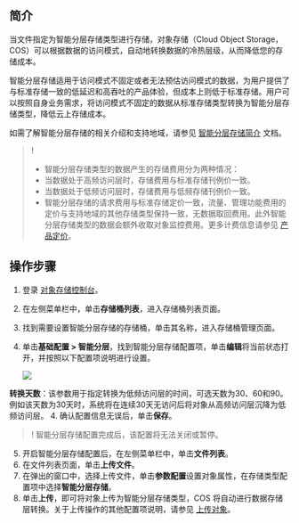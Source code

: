 ## 简介

当文件指定为智能分层存储类型进行存储，对象存储（Cloud Object Storage，COS）可以根据数据的访问模式，自动地转换数据的冷热层级，从而降低您的存储成本。

智能分层存储适用于访问模式不固定或者无法预估访问模式的数据，为用户提供了与标准存储一致的低延迟和高吞吐的产品体验，但成本上则低于标准存储。用户可以按照自身业务需求，将访问模式不固定的数据从标准存储类型转换为智能分层存储类型，降低云上存储成本。

如需了解智能分层存储的相关介绍和支持地域，请参见 [智能分层存储简介](https://intl.cloud.tencent.com/document/product/436/38305) 文档。

>!
> - 智能分层存储类型的数据产生的存储费用分为两种情况：
>  - 当数据处于高频访问层时，存储费用与标准存储刊例价一致。
>  - 当数据处于低频访问层时，存储费用与低频存储刊例价一致。
> - 智能分层存储的请求费用与标准存储定价一致，流量、管理功能费用的定价与支持地域的其他存储类型保持一致，无数据取回费用。此外智能分层存储类型的数据会额外收取对象监控费用。更多计费信息请参见 [产品定价](https://buy.intl.cloud.tencent.com/price/cos?lang=en&pg=)。
> 

## 操作步骤

1. 登录 [对象存储控制台](https://console.cloud.tencent.com/cos5)。

2. 在左侧菜单栏中，单击**存储桶列表**，进入存储桶列表页面。

3. 找到需要设置智能分层存储的存储桶，单击其名称，进入存储桶管理页面。

4. 单击**基础配置 > 智能分层**，找到智能分层存储配置项，单击**编辑**将当前状态打开，并按照以下配置项说明进行设置。

   ![](https://qcloudimg.tencent-cloud.cn/raw/a27a59e81f7144eb5318ef0115d9ac9d.png)

**转换天数**：该参数用于指定转换为低频访问层的时间，可选天数为30、60和90。例如该天数为30天时，系统将在连续30天无访问后将对象从高频访问层沉降为低频访问层。
4. 确认配置信息无误后，单击**保存**。
>! 智能分层存储配置完成后，该配置将无法关闭或暂停。
>

5. 开启智能分层存储配置后，在左侧菜单栏中，单击**文件列表**。
6. 在文件列表页面，单击**上传文件**。
7. 在弹出的窗口中，选择上传文件，单击**参数配置**设置对象属性，在存储类型配置项中选择**智能分层存储**。
8. 单击**上传**，即可将对象上传为智能分层存储类型，COS 将自动进行数据存储层转换。关于上传操作的其他配置项说明，请参见 [上传对象](https://intl.cloud.tencent.com/document/product/436/13321)。



